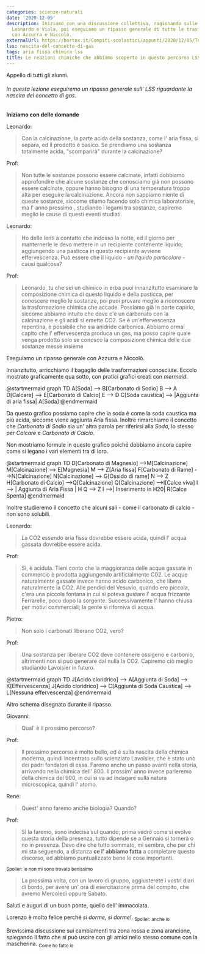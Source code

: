 ```yaml
---
categories: scienze-naturali
date: '2020-12-05'
description: Iniziamo con una discussione collettiva, ragionando sulle domande di
  Leonardo e Viola, poi eseguiamo un ripasso generale di tutte le trasformazioni chimiche
  con Azzurra e Niccolò.
externalUrl: https://bortox.it/Compiti-scolastici/appunti/2020/12/05/Trasformazioni-chimiche.html
lss: nascita-del-concetto-di-gas
tags: aria fissa chimica lss
title: Le reazioni chimiche che abbiamo scoperto in questo percorso LSS fino ad ora.
---
```


Appello di tutti gli alunni.


###### In questa lezione eseguiremo un ripasso generale sull' LSS riguardante la nascita del concetto di gas.
**Iniziamo con delle domande**


Leonardo: 
> Con la calcinazione, la parte acida della sostanza, come l' aria fissa, si separa, ed il prodotto è basico. Se prendiamo una sostanza totalmente acida, "scomparirà" durante la calcinazione?

Prof: 

> Non tutte le sostanze possono essere calcinate, infatti dobbiamo approfondire che alcune sostanze che conosciamo già non possono essere calcinate, oppure hanno bisogno di una temperatura troppo alta per eseguire la calcinazione. Ancora non sappiamo niente di queste sostanze, siccome stiamo facendo solo chimica laboratoriale, ma l' anno prossimo , studiando i legami tra sostanze, capiremo meglio le cause di questi eventi studiati. 

Leonardo: 
>Ho delle lenti a contatto che indosso la notte, ed il giorno per manternerle le devo mettere in un recipiente contenente liquido; aggiungendo una pasticca in questo recipiente avviene effervescenza. Può essere che il liquido - _un liquido particolare_ - causi qualcosa?

Prof: 
> Leonardo, tu che sei un chimico in erba puoi innanzitutto esaminare la composizione chimica di questo liquido e della pasticca, per conoscere meglio le sostanze, poi puoi provare meglio a riconoscere la trasformazione chimica che accade. Possiamo già in parte capirlo, siccome abbiamo intuito che dove c'è un carbonato con la calcinazione e gli acidi si emette CO2. Se è un'effervescenza repentina, è possibile che sia anidride carbonica. Abbiamo ormai capito che l' effervescenza produca un gas, ma posso capire quale venga prodotto solo se conosco la composizione chimica delle due sostanze messe insieme

Eseguiamo un ripasso generale con Azzurra e Niccolò.

Innanzitutto, arricchiamo il bagaglio delle trasformazioni conosciute.
Eccolo mostrato graficamente qua sotto, con pratici grafici creati con _mermaid_.


@startmermaid
graph TD
  A[Soda] --> B[Carbonato di Sodio]
  B --> A
  D[Calcare] --> E[Carbonato di Calcio]
  E --> D
  C[Soda caustica] --> |Aggiunta di aria fissa| A[Soda]
@endmermaid


Da questo grafico possiamo capire che la soda è come la soda caustica ma più acida, siccome viene aggiunta Aria fissa. Inoltre rimarchiamo il concetto che _Carbonato di Sodio_ sia un' altra parola per riferirsi alla _Soda_, lo stesso per _Calcare_ e _Carbonato di Calcio_.

Non mostriamo formule in questo grafico poiché dobbiamo ancora capire come si legano i vari elementi tra di loro.

@startmermaid
graph TD
  D[Carbonato di Magnesio] -->M[Calcinazione]
  M[Calcinazione] --> E[Magnesia]
  M --> Z[Aria fissa]
  F[Carbonato di Rame] -->N[Calcinazione]
  N[Calcinazione] --> G[Ossido di rame]
  N --> Z
  H[Carbonato di Calcio] -->Q[Calcinazione]
  Q[Calcinazione] -->I[Calce viva]
  I --> | Aggiunta di Aria Fissa | H
  Q --> Z
  I -->| Inserimento in H20| R[Calce Spenta]
@endmermaid

Inoltre studieremo il concetto che alcuni sali - come il carbonato di calcio - non sono solubili.


Leonardo: 
> La CO2 essendo aria fissa dovrebbe essere acida, quindi l' acqua gassata dovrebbe essere acida.

Prof: 

> Sì, è acidula. Tieni conto che la maggioranza delle acque gassate in commercio è prodotta aggiungendo artificialmente C02. Le acque naturalmente gassate invece hanno acido carbonico, che libera naturalmente la CO2. 
Alle pendici del Vesuvio, quando ero piccola, c'era una piccola fontana in cui si poteva gustare l' acqua frizzante Ferrarelle, poco dopo la sorgente. Successivamente l' hanno chiusa per motivi commerciali; la gente si riforniva di acqua. 

Pietro: 
> Non solo i carbonati liberano CO2, vero?

Prof:
> Una sostanza per liberare CO2 deve contenere ossigeno e carbonio, altrimenti non si può generare dal nulla la CO2. Capiremo ciò meglio studiando Lavoisier in futuro. 

@startmermaid
graph TD
  J[Acido cloridrico] --> A[Aggiunta di Soda] --> K[Effervescenza]
  J[Acido cloridrico] --> C[Aggiunta di Soda Caustica] --> L[Nessuna effervescenza]
@endmermaid

Altro schema disegnato durante il ripasso.


Giovanni:
> Qual' è il prossimo percorso?

Prof:
> Il prossimo percorso è molto bello, ed è sulla nascita della chimica moderna, quindi incentrato sullo scienziato Lavoisier, che è stato uno dei padri fondatori di essa. Faremo anche un passo avanti nella storia, arrivando nella chimica dell' 800. Il prossim' anno invece parleremo della chimica del 900, in cui si va ad indagare sulla natura microscopica, quindi l' atomo. 

René:
>Quest' anno faremo anche biologia? Quando?

Prof:
>Sì la faremo, sono indecisa sul quando; prima vedrò come si evolve questa storia della presenza, tutto dipende se a Gennaio si tornerà o no in presenza. Devo dire che tutto sommato, mi sembra, che per chi mi sta seguendo, a distanza **ce l' abbiamo fatta** a completare questo discorso, ed abbiamo puntualizzato bene le cose importanti.

<sub> Spoiler: io non mi sono trovato benissimo </sub>

> La prossima volta, con un lavoro di gruppo, aggiusterete i vostri diari di bordo, per avere un' ora di esercitazione prima del compito, che avremo Mercoledì oppure Sabato.

Saluti e auguri di un buon ponte, quello dell' immacolata. 

Lorenzo è molto felice perché _si dorme, si dorme!_. <sub> Spoiler: anche io </sub>

Brevissima discussione sui cambiamenti tra zona rossa e zona arancione, spiegando il fatto che si può uscire con gli amici nello stesso comune con la mascherina. <sub> Come ho fatto io </sub>